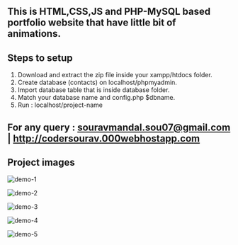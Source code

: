 ## This is HTML,CSS,JS and PHP-MySQL based portfolio website that have little bit of animations.

## Steps to setup
1. Download and extract the zip file  inside your xampp/htdocs folder.
2. Create database (contacts) on localhost/phpmyadmin.
4. Import database table that is inside database folder.
3. Match your database name and config.php $dbname.
5. Run : localhost/project-name

## For any query : souravmandal.sou07@gmail.com | http://codersourav.000webhostapp.com

## Project images
![demo-1](https://github.com/SouravMandal07/Portfolio-demo/assets/86459723/a6beab2c-aaea-4ad9-8abb-c52344f2231e)

![demo-2](https://github.com/SouravMandal07/Portfolio-demo/assets/86459723/a1ff4315-fb10-4203-9cb9-356ef7f070d5)

![demo-3](https://github.com/SouravMandal07/Portfolio-demo/assets/86459723/19984c34-27ae-48f8-a306-9ba50474981b)

![demo-4](https://github.com/SouravMandal07/Portfolio-demo/assets/86459723/94bc6f3b-806c-46bb-9f4b-0ae7d68dbc7e)

![demo-5](https://github.com/SouravMandal07/Portfolio-demo/assets/86459723/cbcdffdb-5e73-4e4d-9d22-2e06539d9ddb)
